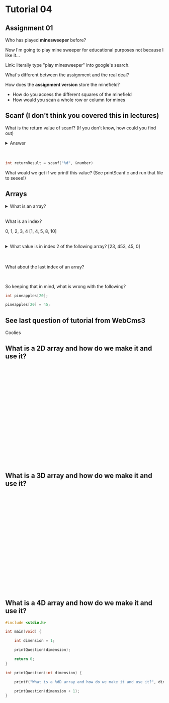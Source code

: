# Tutorial 04

## Assignment 01

Who has played **minesweeper** before?  

Now I'm going to play mine sweeper for educational purposes not because I like it...

Link: literally type "play minesweeper" into google's search.

What's different between the assignment and the real deal?

How does the **assignment version** store the minefield?

- How do you access the different squares of the minefield
- How would you scan a whole row or column for mines

## Scanf (I don't think you covered this in lectures)

What is the return value of scanf? (If you don't know, how could you find out)

<details>
    <summary>
        Answer
    </summary>
    $ man scanf
</details>

<br>
<br>

```c
int returnResult = scanf("%d", &number)
```

What would we get if we printf this value? (See printScanf.c and run that file to seeee!)

## Arrays

<details>
    <summary>
        What is an array?
    </summary>
        eg. int array[100] = {0};
        
        Would look like:

        [0, 0, 0, 0, 0, 0, 0, ... , 0]

        With length 100
</details>

<br>

What is an index?

 0, 1, 2, 3, 4
[1, 4, 5, 8, 10]

<br>

<details>
    <summary>
        What value is in index 2 of the following array?
        [23, 453, 45, 0]
    </summary>
        45
</details>

<br>
<br>

What about the last index of an array?

<br>

So keeping that in mind, what is wrong with the following?

```c
int pineapples[20];

pineapples[20] = 45;
```

## See last question of tutorial from WebCms3

Coolies

## What is a 2D array and how do we make it and use it?

<br>
<br>
<br>
<br>
<br>
<br>
<br>
<br>
<br>
<br>
<br>
<br>
<br>
<br>
<br>
<br>
<br>
<br>

## What is a 3D array and how do we make it and use it?

<br>
<br>
<br>
<br>
<br>
<br>
<br>
<br>
<br>
<br>
<br>
<br>
<br>
<br>
<br>
<br>
<br>
<br>

## What is a 4D array and how do we make it and use it?

```c
#include <stdio.h>

int main(void) {

    int dimension = 1;

    printQuestion(dimension);

    return 0;
}

int printQuestion(int dimension) {

    printf("What is a %dD array and how do we make it and use it?", dimension);

    printQuestion(dimension + 1);
}
```
